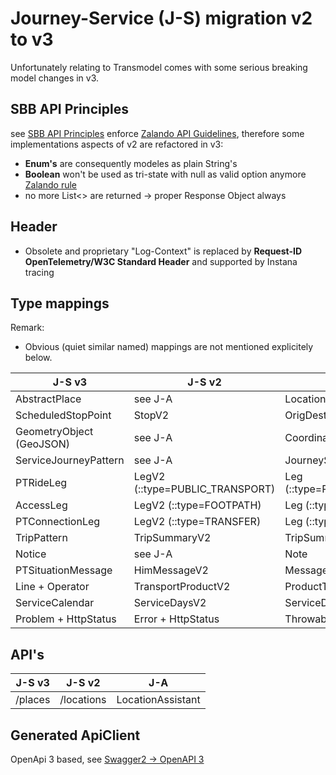 # Journey-Service (J-S) migration v2 to v3
Unfortunately relating to Transmodel comes with some serious breaking model changes in v3.

## SBB API Principles
see [SBB API Principles](https://schweizerischebundesbahnen.github.io/api-principles/) enforce [Zalando API Guidelines](https://opensource.zalando.com/restful-api-guidelines/), therefore some implementations aspects of v2 are refactored in v3:
* **Enum's** are consequently modeles as plain String's
* **Boolean** won't be used as tri-state with null as valid option anymore [Zalando rule](https://opensource.zalando.com/restful-api-guidelines/#122)
* no more List<> are returned -> proper Response Object always

## Header
* Obsolete and proprietary "Log-Context" is replaced by **Request-ID** **OpenTelemetry/W3C Standard Header** and supported by Instana tracing

## Type mappings

Remark:
* Obvious (quiet similar named) mappings are not mentioned explicitely below.


| J-S v3                   | J-S v2                          | J-A                           |
| ------------------------ | ------------------------------- |-----------------------------  |
| AbstractPlace            | see J-A                         | Location                      |
| ScheduledStopPoint       | StopV2                          | OrigDestType / StopType       |
| GeometryObject (GeoJSON) | see J-A                         | CoordinatesWGS84              |
| ServiceJourneyPattern    | see J-A                         | JourneySegment                |
| PTRideLeg                | LegV2 (::type=PUBLIC_TRANSPORT) | Leg (::type=PUBLIC_TRANSPORT) |
| AccessLeg                | LegV2 (::type=FOOTPATH)         | Leg (::type=FOOTPATH)         |
| PTConnectionLeg          | LegV2 (::type=TRANSFER)         | Leg (::type=TRANSFER)         |
| TripPattern              | TripSummaryV2                   | TripSummary                   |
| Notice                   | see J-A                         | Note                          |
| PTSituationMessage       | HimMessageV2                    | Message                       |
| Line + Operator          | TransportProductV2              | ProductType                   |
| ServiceCalendar          | ServiceDaysV2                   | ServiceDays                   |
| Problem + HttpStatus     | Error + HttpStatus              | Throwable/Exception           |

## API's
| J-S v3                   | J-S v2                          | J-A                           |
| ------------------------ | ------------------------------- |-----------------------------  |
| /places                  | /locations                      | LocationAssistant             |

## Generated ApiClient
OpenApi 3 based, see [Swagger2 -> OpenAPI 3](https://code.sbb.ch/projects/KI_FAHRPLAN/repos/journey-service/browse/journey-service-client/SwitchingSwagger2ToOpenApi3.md)
